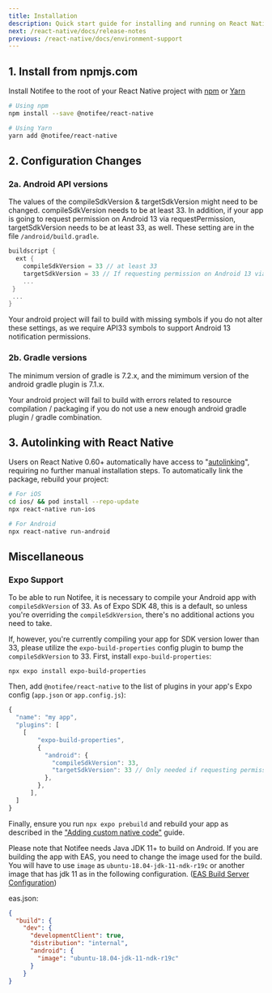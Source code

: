 ```yaml
---
title: Installation
description: Quick start guide for installing and running on React Native.
next: /react-native/docs/release-notes
previous: /react-native/docs/environment-support
---
```


## 1. Install from npmjs.com

Install Notifee to the root of your React Native project with [npm](https://www.npmjs.com/) or
[Yarn](https://yarnpkg.com/lang/en/)

```bash
# Using npm
npm install --save @notifee/react-native

# Using Yarn
yarn add @notifee/react-native
```

## 2. Configuration Changes

### 2a. Android API versions

The values of the compileSdkVersion & targetSdkVersion might need to be changed. compileSdkVersion needs to be at least 33. In addition, if your app is going to request permission on Android 13 via requestPermission, targetSdkVersion needs to be at least 33, as well. These setting are in the file `/android/build.gradle`. 

```gradle
buildscript {
  ext {
    compileSdkVersion = 33 // at least 33
    targetSdkVersion = 33 // If requesting permission on Android 13 via requestPermission, at least 33 
    ... 
 } 
 ... 
}
```

Your android project will fail to build with missing symbols if you do not alter these settings, as we require API33 symbols to support Android 13 notification permissions.

### 2b. Gradle versions

The minimum version of gradle is 7.2.x, and the mimimum version of the android gradle plugin is 7.1.x.

Your android project will fail to build with errors related to resource compilation / packaging if you do not use a new enough android gradle plugin / gradle combination.

## 3. Autolinking with React Native
Users on React Native 0.60+ automatically have access to "[autolinking](https://github.com/react-native-community/cli/blob/master/docs/autolinking.md)",
requiring no further manual installation steps. To automatically link the package, rebuild your project:

```bash
# For iOS
cd ios/ && pod install --repo-update
npx react-native run-ios

# For Android
npx react-native run-android
```

## Miscellaneous

### Expo Support

To be able to run Notifee, it is necessary to compile your Android app with `compileSdkVersion` of 33. As of Expo SDK 48, this is a default, so unless you're overriding the `compileSdkVersion`, there's no additional actions you need to take. 

If, however, you're currently compiling your app for SDK version lower than 33, please utilize the `expo-build-properties` config plugin to bump the `compileSdkVersion` to 33. First, install `expo-build-properties`:

`npx expo install expo-build-properties`

Then, add `@notifee/react-native` to the list of plugins in your app's Expo config (`app.json` or `app.config.js`):
```js
{
  "name": "my app",
  "plugins": [
    [
        "expo-build-properties",
        {
          "android": {
            "compileSdkVersion": 33,
            "targetSdkVersion": 33 // Only needed if requesting permission on Android 13 via requestPermission, at least 33 
          },
        },
      ],
  ]
}
```

Finally, ensure you run `npx expo prebuild` and rebuild your app as described in the ["Adding custom native code"](https://docs.expo.io/workflow/customizing/) guide.

Please note that Notifee needs Java JDK 11+ to build on Android. If you are building the app with EAS, you need to change the image used for the build. You will have to use `image` as `ubuntu-18.04-jdk-11-ndk-r19c` or another image that has jdk 11 as in the following configuration. ([EAS Build Server Configuration](https://docs.expo.dev/build-reference/infrastructure/#image--ubuntu-1804-jdk-8-ndk-r19c--alias--default))

eas.json:
```json
{
  "build": {
    "dev": {
      "developmentClient": true,
      "distribution": "internal",
      "android": {
        "image": "ubuntu-18.04-jdk-11-ndk-r19c"
      }
    }
}
```

